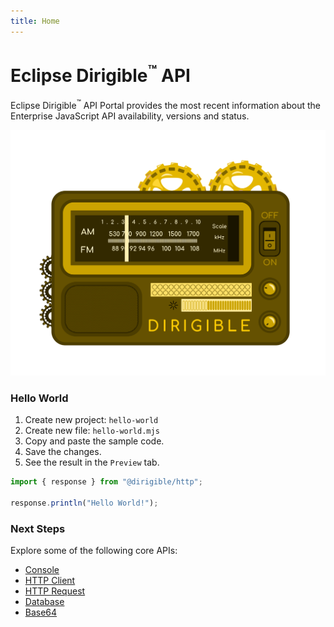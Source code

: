```yaml
---
title: Home
---
```


Eclipse Dirigible<sup>&trade;</sup> API
===

Eclipse Dirigible<sup>&trade;</sup> API Portal provides the most recent information about the Enterprise JavaScript API availability, versions and status.

![API](images/api.svg)

### Hello World

1. Create new project: `hello-world`
1. Create new file: `hello-world.mjs`
1. Copy and paste the sample code.
1. Save the changes.
1. See the result in the `Preview` tab.
```javascript
import { response } from "@dirigible/http";

response.println("Hello World!");
```


### Next Steps

Explore some of the following core APIs:

- [Console](console)
- [HTTP Client](http/client/)
- [HTTP Request](http/request/)
- [Database](database/)
- [Base64](utils/base64/)
